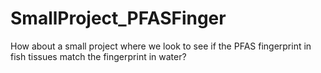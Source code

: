 # SmallProject_PFASFinger
How about a small project where we look to see if the PFAS fingerprint in fish tissues match the fingerprint in water?
